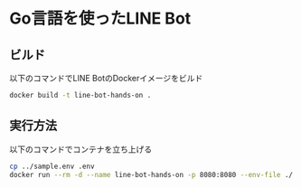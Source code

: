# Go言語を使ったLINE Bot
## ビルド
以下のコマンドでLINE BotのDockerイメージをビルド

```bash
docker build -t line-bot-hands-on .
```

## 実行方法
以下のコマンドでコンテナを立ち上げる

```bash
cp ../sample.env .env
docker run --rm -d --name line-bot-hands-on -p 8080:8080 --env-file ./.env line-bot-hands-on
```
